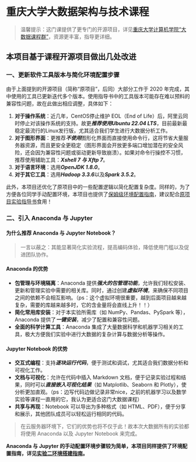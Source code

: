 # 重庆大学大数据架构与技术课程

> 温馨提示：这门课提供了更专门的开源项目，详见[重庆大学计算机学院“大数据课程群”](https://github.com/Wanghui-Huang/CQU_bigdata)，资源更丰富，指导更详细。

## 本项目基于课程开源项目做出几处改进

### 一、更新软件工具版本与简化环境配置步骤

由于上面提到的开源项目（简称“原项目”，后同）大部分工作于 $2020$ 年完成，其中使用的工具已更新迭代多个版本。使用指导书中的工具版本可能存在难以预料的兼容性问题，故在此做出相应调整，具体如下：

1. **对于操作系统**：近几年，CentOS停止维护 EOL（End of Life）后，阿里云同时停止对该操作系统的支持。故更***推荐使用Ubuntu 22.04 LTS***，目前最新最稳定最流行的Linux发行版，尤其适合我们学生进行大数据分析工作。
2. **对于图形界面**：更推荐***不使用***图形化界面而直接使用命令行，这将节省大量服务器资源，而且更安全更稳定（图形界面会开放更多端口增加潜在的安全风险，还会因为兼容性问题或驱动更新导致崩溃）。如果对命令行操控不习惯，推荐使用辅助工具：***Xshell 7 与 Xftp 7***。
3. **对于语言环境**：选用***OpenJDK 1.8.0***。
4. **对于其它工具**：选用***Hadoop 3.3.6***以及***Spark 3.5.2***。

此外，本项目还优化了原项目中的一些配置逻辑以简化配置复杂度。同样的，为了方便各位同学手动配置环境，本项目也提供了[保姆级环境配置指南](https://github.com/CQULeaf/Big-Data_Course_Resources/blob/main/Lab/Lab1_SettingUpEnv/%E9%A1%B9%E7%9B%AE%E5%AE%9E%E9%AA%8C%E7%8E%AF%E5%A2%83%E6%90%AD%E5%BB%BA%E6%8C%87%E5%8D%97.md)，建议配合[原项目实验指导书](https://github.com/Wanghui-Huang/CQU_bigdata/blob/master/Experiment/Ex1_SettingUpEnvironment/ex1.md)食用！

### 二、引入 Anaconda 与 Jupyter

#### 为什么推荐 Anaconda 与 Jupyter Notebook？

> 一言以蔽之：其能显著简化实验流程，提高编码体验，降低使用门槛以及促进团队协作。

#### Anaconda 的优势

- **包管理与环境隔离**：Anaconda 提供***强大的包管理功能***，允许我们轻松安装、更新和管理实验中需要的相关库。同时，通过创建***虚拟环境***，来确保不同项目之间的依赖不会相互影响。（ps：这个虚拟环境很重要，越到后面项目越来越复杂，需要的库越来越多时，它的含金量将会直线上升！！）
- **简化常用库安装**：对于本实验所需库（如 NumPy、Pandas、PySpark 等），Anaconda 提供了***一键安装***，减少了配置和兼容性问题。
- **全面的科学计算工具**：Anaconda 集成了大量数据科学和机器学习相关的工具，极大方便我们实验中进行大数据的复杂计算与数据分析等操作。

#### Jupyter Notebook 的优势

- **交互式编程**：支持***逐块运行代码***，便于测试和调试，尤其适合我们数据分析和可视化工作。
- **文档与可视化**：允许在代码中插入 Markdown 文档，便于记录实验过程和结果，同时可以***直接嵌入可视化结果***（如 Matplotlib、Seaborn 和 Plotly），使分析更加直观。（ps：边写代码边做记录非常nice，之前的机器学习以及数学实验等课程一直用的它，我认为更适合这门大数据课程）
- **共享与再现**：Notebook 可以导出为多种格式（如 HTML、PDF），便于分享和展示，其他团队成员可以轻松运行相同的代码。

> 在云服务器环境下，它们的优势也将不仅于此！故本次大数据所有的实验都将使用 Anaconda 以及 Jupyter Notebook 来完成。

**Anaconda 与 Jupyter 的手动配置环境步骤较为简单，本项目同样提供了环境配置指南，详见[实验二环境搭建指南](https://github.com/CQULeaf/Big-Data_Course_Resources/blob/main/Lab/Lab2_WordCount/%E5%AE%9E%E9%AA%8C%E4%BA%8C%E7%8E%AF%E5%A2%83%E6%90%AD%E5%BB%BA%E6%8C%87%E5%8D%97.md)。**
